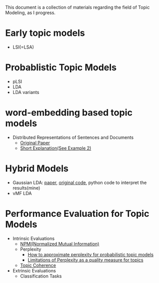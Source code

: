 This document is a collection of materials regarding the field of Topic Modeling, as I progress.
# Early topic models
- LSI(=LSA)
# Probablistic Topic Models
- pLSI
- LDA
- LDA variants
# word-embedding based topic models
- Distributed Representations of Sentences and Documents
  - [Original Paper](https://arxiv.org/pdf/1405.4053.pdf)
  - [Short Explanation(See Example 2)](http://colah.github.io/posts/2015-01-Visualizing-Representations/)

# Hybrid Models
- Gaussian LDA: [paper](http://rajarshd.github.io/papers/acl2015.pdf), [original code](https://github.com/rajarshd/Gaussian_LDA), python code to interpret the results(mine)
- vMF LDA

# Performance Evaluation for Topic Models
- Intrinsic Evaluations
  - [NPMI(Normalized Mutual Information)](https://svn.spraakdata.gu.se/repos/gerlof/pub/www/Docs/npmi-pfd.pdf)
  - Perplexity
    - [How to approximate perplexity for probabilistic topic models](https://www.cs.cmu.edu/~rsalakhu/papers/etm.pdf)
    - [Limitations of Perplexity as a quality measure for topics](https://www.umiacs.umd.edu/~jbg/docs/nips2009-rtl.pdf)
  - [Topic Coherence](http://dirichlet.net/pdf/mimno11optimizing.pdf)
- Extrinsic Evaluations
  - Classification Tasks